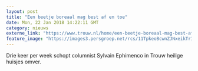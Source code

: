 ```yaml
---
layout: post
title: "Een beetje boreaal mag best af en toe"
date: Mon, 22 Jan 2018 14:22:11 GMT
category: nieuws
externe_link: "https://www.trouw.nl/home/een-beetje-boreaal-mag-best-af-en-toe~af89f1e94/"
feature_image: "https://images3.persgroep.net/rcs/11TpkeoBcwnZJNxeikTr1ag-Uec/diocontent/106317529/_focus/0.93/0.51/_fill/230/230?appId=e9b4e2a1869038ffcaf318a6d1463b0b&quality=0.9&format=jpeg"
---
```


Drie keer per week schopt columnist Sylvain Ephimenco in Trouw heilige huisjes omver.
